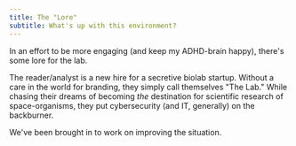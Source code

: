```yaml
---
title: The "Lore"
subtitle: What's up with this environment?
---
```


In an effort to be more engaging (and keep my ADHD-brain happy), there's some lore for the lab.

The reader/analyst is a new hire for a secretive biolab startup. Without a care in the world for branding, they simply call themselves "The Lab." While chasing their dreams of becoming *the* destination for scientific research of space-organisms, they put cybersecurity (and IT, generally) on the backburner.

We've been brought in to work on improving the situation.